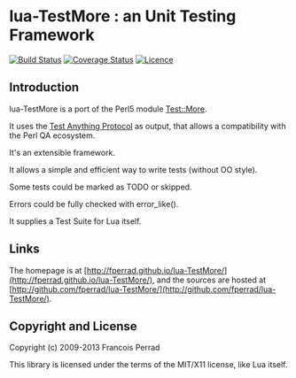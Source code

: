 
lua-TestMore : an Unit Testing Framework
========================================

[![Build Status](https://travis-ci.org/fperrad/lua-TestMore.png)](https://travis-ci.org/fperrad/lua-TestMore)
[![Coverage Status](https://coveralls.io/repos/fperrad/lua-TestMore/badge.png?branch=master)](https://coveralls.io/r/fperrad/lua-TestMore?branch=master)
[![Licence](http://img.shields.io/badge/Licence-MIT-brightgreen.svg)](COPYRIGHT)

Introduction
------------

lua-TestMore is a port of the Perl5 module [Test::More](http://search.cpan.org/~mschwern/Test-Simple/).

It uses the [Test Anything Protocol](http://en.wikipedia.org/wiki/Test_Anything_Protocol) as output,
that allows a compatibility with the Perl QA ecosystem.

It's an extensible framework.

It allows a simple and efficient way to write tests (without OO style).

Some tests could be marked as TODO or skipped.

Errors could be fully checked with error_like().

It supplies a Test Suite for Lua itself.

Links
-----

The homepage is at [http://fperrad.github.io/lua-TestMore/](http://fperrad.github.io/lua-TestMore/),
and the sources are hosted at [http://github.com/fperrad/lua-TestMore/](http://github.com/fperrad/lua-TestMore/).

Copyright and License
---------------------

Copyright (c) 2009-2013 Francois Perrad

This library is licensed under the terms of the MIT/X11 license, like Lua itself.

